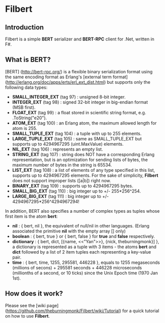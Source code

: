 # Filbert

## Introduction

Filbert is a simple **BERT** serializer and **BERT-RPC** client for .Net, written in F#.

## What is BERT?

[BERT] (http://bert-rpc.org/) is a flexible binary serialization format using the same encoding format as Erlang's [external term format] (http://erlang.org/doc/apps/erts/erl_ext_dist.html) but supports only the following data types:

* **SMALL_INTEGER_EXT** (tag 97) : unsigned 8-bit integer.
* **INTEGER_EXT** (tag 98) : signed 32-bit integer in big-endian format (MSB first).
* **FLOAT_EXT** (tag 99) : a float stored in scientific string format, e.g. .ToString("e20").
* **ATOM_EXT** (tag 100) : an Erlang atom, the maximum allowed length for atom is 255.
* **SMALL_TUPLE_EXT** (tag 104) : a tuple with up to 255 elements.
* **LARGE_TUPLE_EXT** (tag 105) : same as SMALL_TUPLE_EXT but supports up to 4294967295 (uint.MaxValue) elements.
* **NIL_EXT** (tag 106) : represents an empty list.
* **STRING_EXT** (tag 107) : string does NOT have a corresponding Erlang representation, but is an optimization for sending lists of bytes, the maximum number of bytes in the string is 65534.
* **LIST_EXT** (tag 108) : a list of elements of any type specified in this list, supports up to 4294967295 elements. For the sake of simplicity, __Filbert__ does not support improper lists ([a|b]) right now.
* **BINARY_EXT** (tag 109) : supports up to 4294967295 bytes.
* **SMALL_BIG_EXT** (tag 110) : big integer up to +/- 255*256^254.
* **LARGE_BIG_EXT** (tag 111) : big integer up to +/- 4294967295*256^4294967294!

In addition, BERT also specifies a number of complex types as tuples whose first item is the atom **bert**:
* **nil** : { bert, nil }, the equivalent of null/nil in other languages. (Erlang associated the primitive __nil__ with the empty array [] only)
* **boolean** : { bert, true } or { bert, false } for __true__ and __false__ respectively.
* **dictionary** : { bert, dict, [{name, <<"Yan">>}, {nick, theburningmonk}] }, a dictionary is represented as a tuple with 3 items - the atoms __bert__ and __dict__ followed by a list of 2 item tuples each representing a key-value pair.
* **time** : { bert, time, 1255, 295581, 446228 }, equals to 1255 megaseconds (millions of secons) + 295581 seconds + 446228 microseconds (millionths of a second, or 10 ticks) since the Unix Epoch time (1970 Jan 1st).

## How does it work?
Please see the [wiki page] (https://github.com/theburningmonk/Filbert/wiki/Tutorial) for a quick tutorial on how to use __Filbert__.